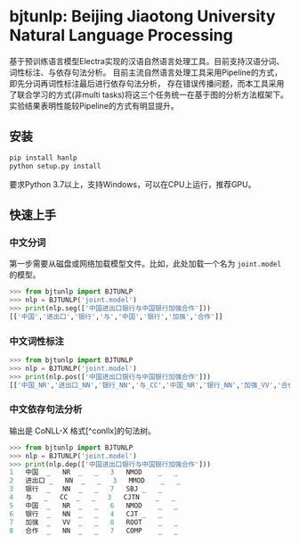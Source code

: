 # bjtunlp: Beijing Jiaotong University Natural Language Processing

基于预训练语言模型Electra实现的汉语自然语言处理工具。目前支持汉语分词、词性标注、与依存句法分析。
目前主流自然语言处理工具采用Pipeline的方式，即先分词再词性标注最后进行依存句法分析，
存在错误传播问题，而本工具采用了联合学习的方式(非multi tasks)将这三个任务统一在基于图的分析方法框架下。
实验结果表明性能较Pipeline的方式有明显提升。


 ## 安装

```bash
pip install hanlp
python setup.py install
```

要求Python 3.7以上，支持Windows，可以在CPU上运行，推荐GPU。

## 快速上手

### 中文分词

第一步需要从磁盘或网络加载模型文件。比如，此处加载一个名为 `joint.model` 的模型。

```python
>>> from bjtunlp import BJTUNLP
>>> nlp = BJTUNLP('joint.model')
>>> print(nlp.seg(['中国进出口银行与中国银行加强合作']))
[['中国','进出口','银行','与','中国','银行','加强','合作']]
```
### 中文词性标注
```python
>>> from bjtunlp import BJTUNLP
>>> nlp = BJTUNLP('joint.model')
>>> print(nlp.pos(['中国进出口银行与中国银行加强合作']))
[['中国_NR','进出口_NN','银行_NN','与_CC','中国_NR','银行_NN','加强_VV','合作_NN']]
```

### 中文依存句法分析
输出是 CoNLL-X 格式[^conllx]的句法树。
```python
>>> from bjtunlp import BJTUNLP
>>> nlp = BJTUNLP('joint.model')
>>> print(nlp.dep(['中国进出口银行与中国银行加强合作']))
1	中国	_	NR	_	_	3	NMOD	_	_
2	进出口	_	NN	_	_	3	MMOD	_	_
3	银行	_	NN	_	_	7	SBJ	_	_
4	与	_	CC	_	_	3	CJTN	_	_
5	中国	_	NR	_	_	6	NMOD	_	_
6	银行	_	NN	_	_	4	CJT	_	_
7	加强	_	VV	_	_	0	ROOT	_	_
8	合作	_	NN	_	_	7	COMP	_	_
```
